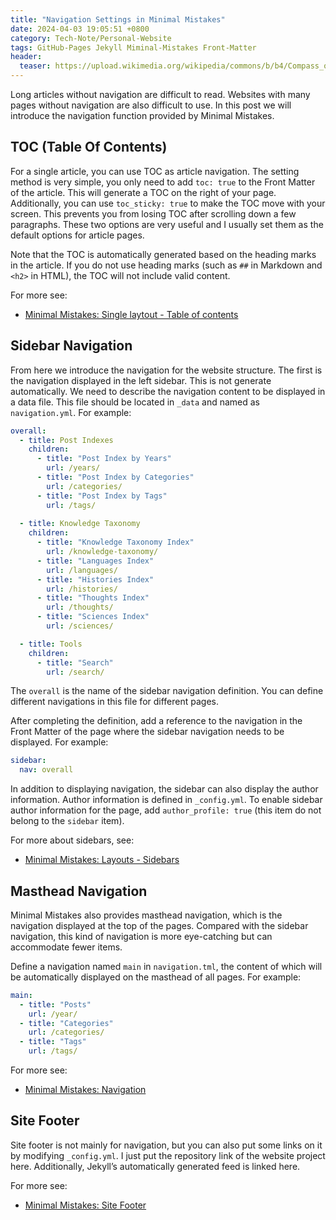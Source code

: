```yaml
---
title: "Navigation Settings in Minimal Mistakes"
date: 2024-04-03 19:05:51 +0800
category: Tech-Note/Personal-Website
tags: GitHub-Pages Jekyll Miminal-Mistakes Front-Matter
header:
  teaser: https://upload.wikimedia.org/wikipedia/commons/b/b4/Compass_on_the_Brig_Roald_Amundsen.jpg
---
```


Long articles without navigation are difficult to read. Websites with many pages without navigation are also difficult to use. In this post we will introduce the navigation function provided by Minimal Mistakes.

## TOC (Table Of Contents)

For a single article, you can use TOC as article navigation. The setting method is very simple, you only need to add `toc: true` to the Front Matter of the article. This will generate a TOC on the right of your page. Additionally, you can use `toc_sticky: true` to make the TOC move with your screen. This prevents you from losing TOC after scrolling down a few paragraphs. These two options are very useful and I usually set them as the default options for article pages.

Note that the TOC is automatically generated based on the heading marks in the article. If you do not use heading marks (such as `##` in Markdown and `<h2>` in HTML), the TOC will not include valid content.

For more see:

* [Minimal Mistakes: Single laytout - Table of contents](https://mmistakes.github.io/minimal-mistakes/docs/layouts/#table-of-contents)

## Sidebar Navigation

From here we introduce the navigation for the website structure. The first is the navigation displayed in the left sidebar. This is not generate automatically. We need to describe the navigation content to be displayed in a data file. This file should be located in `_data` and named as `navigation.yml`. For example:

```yaml
overall:
  - title: Post Indexes
    children:
      - title: "Post Index by Years"
        url: /years/
      - title: "Post Index by Categories"
        url: /categories/
      - title: "Post Index by Tags"
        url: /tags/
      
  - title: Knowledge Taxonomy
    children:
      - title: "Knowledge Taxonomy Index"
        url: /knowledge-taxonomy/
      - title: "Languages Index"
        url: /languages/
      - title: "Histories Index"
        url: /histories/
      - title: "Thoughts Index"
        url: /thoughts/
      - title: "Sciences Index"
        url: /sciences/

  - title: Tools
    children:
      - title: "Search"
        url: /search/
```

The `overall` is the name of the sidebar navigation definition. You can define different navigations in this file for different pages.

After completing the definition, add a reference to the navigation in the Front Matter of the page where the sidebar navigation needs to be displayed. For example:

```yaml
sidebar:
  nav: overall
```

In addition to displaying navigation, the sidebar can also display the author information. Author information is defined in `_config.yml`. To enable sidebar author information for the page, add `author_profile: true` (this item do not belong to the `sidebar` item).

For more about sidebars, see:

* [Minimal Mistakes: Layouts - Sidebars](https://mmistakes.github.io/minimal-mistakes/docs/layouts/#sidebars)

## Masthead Navigation

Minimal Mistakes also provides masthead navigation, which is the navigation displayed at the top of the pages. Compared with the sidebar navigation, this kind of navigation is more eye-catching but can accommodate fewer items.

Define a navigation named `main` in `navigation.tml`, the content of which will be automatically displayed on the masthead of all pages. For example:

```yaml
main:
  - title: "Posts"
    url: /year/
  - title: "Categories"
    url: /categories/
  - title: "Tags"
    url: /tags/
```

For more see:

* [Minimal Mistakes: Navigation](https://mmistakes.github.io/minimal-mistakes/docs/navigation/)

## Site Footer

Site footer is not mainly for navigation, but you can also put some links on it by modifying `_config.yml`. I just put the repository link of the website project here. Additionally, Jekyll’s automatically generated feed is linked here.

For more see:

* [Minimal Mistakes: Site Footer](https://mmistakes.github.io/minimal-mistakes/docs/configuration/#site-footer)
